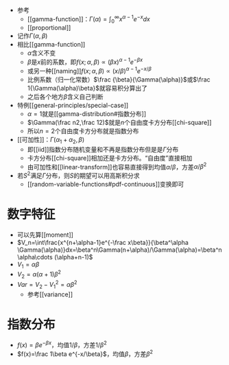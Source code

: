 - 参考
  - [[gamma-function]]：$\Gamma(\alpha)=\int_0^\infty x^{\alpha-1}e^{-x}dx$
  - [[proportional]]
- 记作$\Gamma(\alpha,\beta)$
- 相比[[gamma-function]]
  - $\alpha$含义不变
  - $\beta$是$x$前的系数，即$f(x;\alpha,\beta)\propto (\beta x)^{\alpha-1}e^{-\beta x}$
  - 或另一种[[naming]]$f(x;\alpha,\beta)\propto ( x/\beta)^{\alpha-1}e^{- x/\beta}$
  - 比例系数（归一化常数）$\frac {\beta}{\Gamma(\alpha)}$或$\frac 1{\Gamma(\alpha)\beta}$就容易积分算出了
  - 之后各个地方$\beta$含义自己判断
- 特例[[general-principles/special-case]]
  - $\alpha=1$就是[[gamma-distribution#指数分布]]
  - $\Gamma(\frac n2,\frac 12)$就是$n$个自由度卡方分布[[chi-square]]
  - 所以$n=2$个自由度卡方分布就是指数分布
- [[可加性]]：$\Gamma(\alpha_1+\alpha_2,\beta)$
  - 即[[iid]]指数分布随机变量和不再是指数分布但是是$\Gamma$分布
  - 卡方分布[[chi-square]]相加还是卡方分布。“自由度”直接相加
  - 由可加性和[[linear-transform]]也容易直接得到均值$\alpha/\beta$，方差$\alpha/\beta^2$
- 若$S^2$满足$\Gamma$分布，则$S$的期望可以用高斯积分求
  - [[random-variable-functions#pdf-continuous]]变换即可
# 数字特征
- 可以先算[[moment]]
- $V_n=\int\frac{x^{n+\alpha-1}e^{-\frac x\beta}}{\beta^\alpha \Gamma(\alpha)}dx=\beta^n\Gamma(n+\alpha)/\Gamma(\alpha)=\beta^n \alpha\cdots (\alpha+n-1)$
- $V_1=\alpha\beta$
- $V_2=\alpha(\alpha+1)\beta^2$
- $Var = V_2-V_1^2=\alpha \beta^2$
  - 参考[[variance]]
# 指数分布
- $f(x) = \beta e^{-\beta x}$，均值$1/\beta$，方差$1/\beta^2$
- $f(x)=\frac 1\beta e^{-x/\beta}$，均值$\beta$，方差$\beta^2$